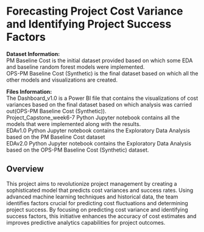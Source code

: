 # Forecasting Project Cost Variance and Identifying Project Success Factors

**Dataset Information:** <br>
PM Baseline Cost is the initial dataset provided based on which some EDA and baseline random forest models were implemented. <br>
OPS-PM Baseline Cost (Synthetic) is the final dataset based on which all the other models and visualizations are created. <br>

**Files Information:** <br>
The Dashboard_v1.0 is a Power BI file that contains the visualizations of cost variances based on the final dataset based on which analysis was carried out(OPS-PM Baseline Cost (Synthetic)). <br>
Project_Capstone_week6-7 Python Jupyter notebook contains all the models that were implemented along with the results. <br>
EDAv1.0 Python Jupyter notebook contains the Exploratory Data Analysis based on the PM Baseline Cost dataset <br>
EDAv2.0 Python Jupyter notebook contains the Exploratory Data Analysis based on the OPS-PM Baseline Cost (Synthetic) dataset. <br>


## Overview
This project aims to revolutionize project management by
creating a sophisticated model that predicts cost variances
and success rates. Using advanced machine learning
techniques and historical data, the team identifies factors
crucial for predicting cost fluctuations and determining
project success. By focusing on predicting cost variance
and identifying success factors, this initiative enhances the
accuracy of cost estimates and improves predictive
analytics capabilities for project outcomes.
